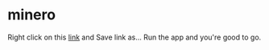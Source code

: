 # minero

Right click on this [link](https://raw.githubusercontent.com/cr4papps/minero/master/Minero/publish/minero.application) and Save link as... Run the app and you're good to go.